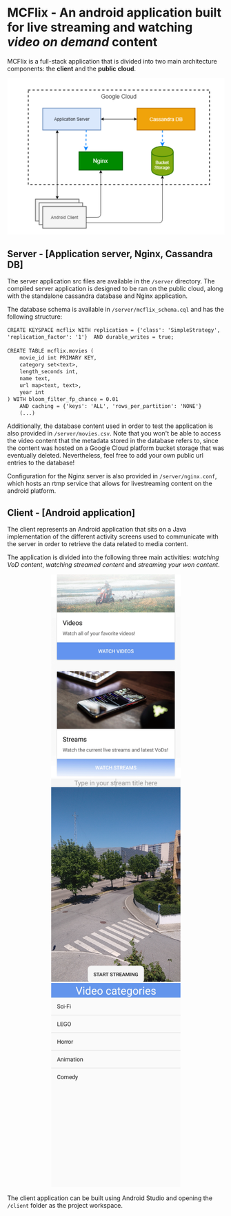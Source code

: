 # MCFlix - An android application built for live streaming and watching *video on demand* content

MCFlix is a full-stack application that is divided into two main architecture components: the **client** and the **public cloud**.

<p align="center">
<img src="public/architecture.png" width="800"/>
</p>

## Server - [Application server, Nginx, Cassandra DB]

The server application src files are available in the `/server` directory. The compiled server application is designed to be ran on the public cloud, along with the standalone cassandra database and Nginx application.

The database schema is available in `/server/mcflix_schema.cql` and has the following structure:

```
CREATE KEYSPACE mcflix WITH replication = {'class': 'SimpleStrategy', 'replication_factor': '1'}  AND durable_writes = true;

CREATE TABLE mcflix.movies (
    movie_id int PRIMARY KEY,
    category set<text>,
    length_seconds int,
    name text,
    url map<text, text>,
    year int
) WITH bloom_filter_fp_chance = 0.01
    AND caching = {'keys': 'ALL', 'rows_per_partition': 'NONE'}
    (...)
```

Additionally, the database content used in order to test the application is also provided in `/server/movies.csv`. Note that you won't be able to access the video content that the metadata stored in the database refers to, since the content was hosted on a Google Cloud platform bucket storage that was eventually deleted. Nevertheless, feel free to add your own public url entries to the database!

Configuration for the Nginx server is also provided in `/server/nginx.conf`, which hosts an rtmp service that allows for livestreaming content on the android platform.

## Client - [Android application]

The client represents an Android application that sits on a Java implementation of the different activity screens used to communicate with the server in order to retrieve the data related to media content.

The application is divided into the following three main activities: *watching VoD content*, *watching streamed content* and *streaming your won content*.

<p align="center">
<img src="public/landingscreen.png" width="300"/>
<img src="public/streamscreen.jpg" width="300"/>
<img src="public/contentscreen.jpg" width="300"/>
</p>

The client application can be built using Android Studio and opening the `/client` folder as the project workspace.
